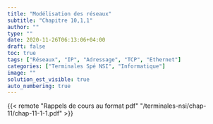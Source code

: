```yaml
---
title: "Modélisation des réseaux"
subtitle: "Chapitre 10,1,1"
author: ""
type: ""
date: 2020-11-26T06:13:06+04:00
draft: false
toc: true
tags: ["Réseaux", "IP", "Adressage", "TCP", "Ethernet"]
categories: ["Terminales Spé NSI", "Informatique"]
image: ""
solution_est_visible: true
auto_numbering: true
---
```



{{< remote "Rappels de cours au format pdf" "/terminales-nsi/chap-11/chap-11-1-1.pdf" >}}
